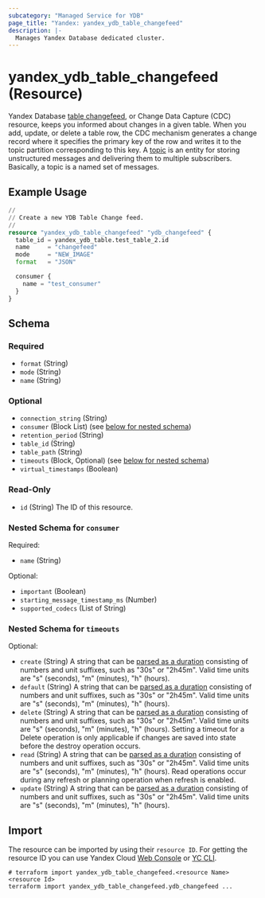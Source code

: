 ```yaml
---
subcategory: "Managed Service for YDB"
page_title: "Yandex: yandex_ydb_table_changefeed"
description: |-
  Manages Yandex Database dedicated cluster.
---
```


# yandex_ydb_table_changefeed (Resource)

Yandex Database [table changefeed](https://ydb.tech/en/docs/concepts/cdc), or Change Data Capture (CDC) resource, keeps you informed about changes in a given table. When you add, update, or delete a table row, the CDC mechanism generates a change record where it specifies the primary key of the row and writes it to the topic partition corresponding to this key. A [topic](https://ydb.tech/en/docs/concepts/topic) is an entity for storing unstructured messages and delivering them to multiple subscribers. Basically, a topic is a named set of messages.

## Example Usage

```terraform
//
// Create a new YDB Table Change feed.
//
resource "yandex_ydb_table_changefeed" "ydb_changefeed" {
  table_id = yandex_ydb_table.test_table_2.id
  name     = "changefeed"
  mode     = "NEW_IMAGE"
  format   = "JSON"

  consumer {
    name = "test_consumer"
  }
}
```

<!-- schema generated by tfplugindocs -->
## Schema

### Required

- `format` (String)
- `mode` (String)
- `name` (String)

### Optional

- `connection_string` (String)
- `consumer` (Block List) (see [below for nested schema](#nestedblock--consumer))
- `retention_period` (String)
- `table_id` (String)
- `table_path` (String)
- `timeouts` (Block, Optional) (see [below for nested schema](#nestedblock--timeouts))
- `virtual_timestamps` (Boolean)

### Read-Only

- `id` (String) The ID of this resource.

<a id="nestedblock--consumer"></a>
### Nested Schema for `consumer`

Required:

- `name` (String)

Optional:

- `important` (Boolean)
- `starting_message_timestamp_ms` (Number)
- `supported_codecs` (List of String)


<a id="nestedblock--timeouts"></a>
### Nested Schema for `timeouts`

Optional:

- `create` (String) A string that can be [parsed as a duration](https://pkg.go.dev/time#ParseDuration) consisting of numbers and unit suffixes, such as "30s" or "2h45m". Valid time units are "s" (seconds), "m" (minutes), "h" (hours).
- `default` (String) A string that can be [parsed as a duration](https://pkg.go.dev/time#ParseDuration) consisting of numbers and unit suffixes, such as "30s" or "2h45m". Valid time units are "s" (seconds), "m" (minutes), "h" (hours).
- `delete` (String) A string that can be [parsed as a duration](https://pkg.go.dev/time#ParseDuration) consisting of numbers and unit suffixes, such as "30s" or "2h45m". Valid time units are "s" (seconds), "m" (minutes), "h" (hours). Setting a timeout for a Delete operation is only applicable if changes are saved into state before the destroy operation occurs.
- `read` (String) A string that can be [parsed as a duration](https://pkg.go.dev/time#ParseDuration) consisting of numbers and unit suffixes, such as "30s" or "2h45m". Valid time units are "s" (seconds), "m" (minutes), "h" (hours). Read operations occur during any refresh or planning operation when refresh is enabled.
- `update` (String) A string that can be [parsed as a duration](https://pkg.go.dev/time#ParseDuration) consisting of numbers and unit suffixes, such as "30s" or "2h45m". Valid time units are "s" (seconds), "m" (minutes), "h" (hours).

## Import

The resource can be imported by using their `resource ID`. For getting the resource ID you can use Yandex Cloud [Web Console](https://console.yandex.cloud) or [YC CLI](https://yandex.cloud/docs/cli/quickstart).

```shell
# terraform import yandex_ydb_table_changefeed.<resource Name> <resource Id>
terraform import yandex_ydb_table_changefeed.ydb_changefeed ...
```
